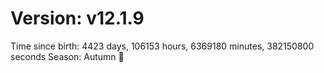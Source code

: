 # Version: v12.1.9
Time since birth: 4423 days, 106153 hours, 6369180 minutes, 382150800 seconds
Season: Autumn 🍁
